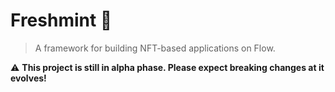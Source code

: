 # Freshmint 🍃

> A framework for building NFT-based applications on Flow.

:warning: **This project is still in alpha phase. Please expect breaking changes at it evolves!**
